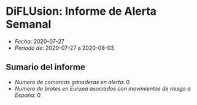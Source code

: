 # DiFLUsion: Informe de Alerta Semanal 

 - *Fecha*: 2020-07-27
 - *Periodo de*: 2020-07-27 a 2020-08-03

## Sumario del informe 
 - *Número de comarcas ganaderas en alerta*: 0
 - *Número de brotes en Europa asociados con movimientos de riesgo a España*: 0